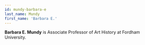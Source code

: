 ```yaml
---
id: mundy-barbara-e
last_name: Mundy
first_name: 'Barbara E.'
---
```

**Barbara E. Mundy** is Associate Professor of Art History at Fordham University.